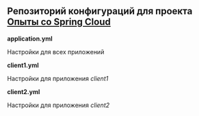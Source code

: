 ## Репозиторий конфигураций для проекта [Опыты со Spring Cloud](https://github.com/cherepakhin/spring-cloud-experiments)

**application.yml**

Настройки для всех приложений

**client1.yml**

Настройки для приложения *client1*

**client2.yml**

Настройки для приложения *client2*

